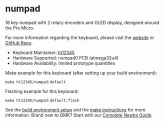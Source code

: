# numpad

18 key numpad with 2 rotary encoders and OLED display, designed around the Pro Micro. 

For more information regarding the keyboard, please visit the [website](https://kb.ht12345.xyz/np0) or [GitHub Repo](https://github.com/howardt12345/numpad).

* Keyboard Maintainer: [ht12345](https://github.com/howardt12345)
* Hardware Supported: numpad0 PCB (atmega32u4)
* Hardware Availability: limited prototype quantities

Make example for this keyboard (after setting up your build environment):

    make ht12345/numpad:default

Flashing example for this keyboard:

    make ht12345/numpad:default:flash

See the [build environment setup](https://docs.qmk.fm/#/getting_started_build_tools) and the [make instructions](https://docs.qmk.fm/#/getting_started_make_guide) for more information. Brand new to QMK? Start with our [Complete Newbs Guide](https://docs.qmk.fm/#/newbs).
